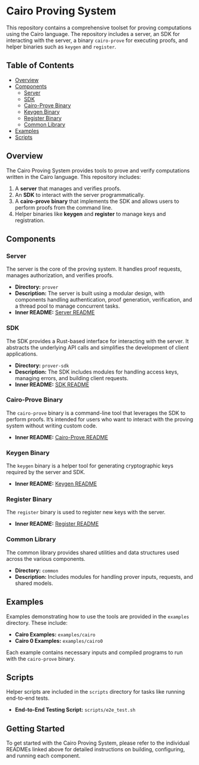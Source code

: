 # Cairo Proving System

This repository contains a comprehensive toolset for proving computations using the Cairo language. The repository includes a server, an SDK for interacting with the server, a binary `cairo-prove` for executing proofs, and helper binaries such as `keygen` and `register`.

## Table of Contents

- [Overview](#overview)
- [Components](#components)
  - [Server](#server)
  - [SDK](#sdk)
  - [Cairo-Prove Binary](#cairo-prove-binary)
  - [Keygen Binary](#keygen-binary)
  - [Register Binary](#register-binary)
  - [Common Library](#common-library)
- [Examples](#examples)
- [Scripts](#scripts)

## Overview

The Cairo Proving System provides tools to prove and verify computations written in the Cairo language. This repository includes:

1. A **server** that manages and verifies proofs.
2. An **SDK** to interact with the server programmatically.
3. A **cairo-prove binary** that implements the SDK and allows users to perform proofs from the command line.
4. Helper binaries like **keygen** and **register** to manage keys and registration.

## Components

### Server

The server is the core of the proving system. It handles proof requests, manages authorization, and verifies proofs.

- **Directory:** `prover`
- **Description:** The server is built using a modular design, with components handling authentication, proof generation, verification, and a thread pool to manage concurrent tasks.
- **Inner README:** [Server README](prover/README.md)

### SDK

The SDK provides a Rust-based interface for interacting with the server. It abstracts the underlying API calls and simplifies the development of client applications.

- **Directory:** `prover-sdk`
- **Description:** The SDK includes modules for handling access keys, managing errors, and building client requests.
- **Inner README:** [SDK README](prover-sdk/README.md)

### Cairo-Prove Binary

The `cairo-prove` binary is a command-line tool that leverages the SDK to perform proofs. It’s intended for users who want to interact with the proving system without writing custom code.

- **Inner README:** [Cairo-Prove README](bin/cairo-prove/README.md)

### Keygen Binary

The `keygen` binary is a helper tool for generating cryptographic keys required by the server and SDK.

- **Inner README:** [Keygen README](bin/keygen/README.md)

### Register Binary

The `register` binary is used to register new keys with the server. 
- **Inner README:** [Register README](bin/register/README.md)

### Common Library

The common library provides shared utilities and data structures used across the various components.

- **Directory:** `common`
- **Description:** Includes modules for handling prover inputs, requests, and shared models.

## Examples

Examples demonstrating how to use the tools are provided in the `examples` directory. These include:

- **Cairo Examples:** `examples/cairo`
- **Cairo 0 Examples:** `examples/cairo0`

Each example contains necessary inputs and compiled programs to run with the `cairo-prove` binary.

## Scripts

Helper scripts are included in the `scripts` directory for tasks like running end-to-end tests.

- **End-to-End Testing Script:** `scripts/e2e_test.sh`

## Getting Started

To get started with the Cairo Proving System, please refer to the individual READMEs linked above for detailed instructions on building, configuring, and running each component.


